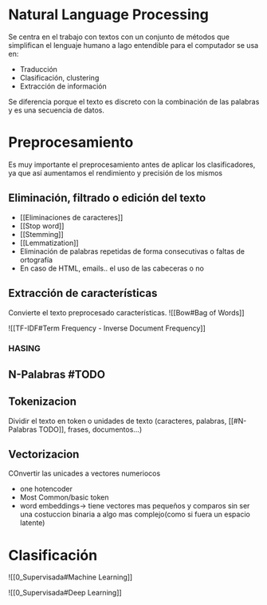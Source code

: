 # Natural Language Processing
Se centra en el trabajo con textos con un conjunto de métodos que simplifican el lenguaje humano a lago entendible para el computador
se usa en:
- Traducción
- Clasificación, clustering
- Extracción de información

Se diferencia porque el texto es discreto con la combinación de las palabras y es una secuencia de datos.
# Preprocesamiento
Es muy importante el preprocesamiento antes de aplicar los clasificadores, ya que así aumentamos el rendimiento y precisión de los mismos
## Eliminación, filtrado o edición del texto
- [[Eliminaciones de caracteres]]
- [[Stop word]]
- [[Stemming]]
- [[Lemmatization]]
- Eliminación de palabras repetidas de forma consecutivas o faltas de ortografía
- En caso de HTML, emails.. el uso de las cabeceras o no

## Extracción de características
Convierte el texto preprocesado características.
![[Bow#Bag of Words]]

![[TF-IDF#Term Frequency - Inverse Document Frequency]]
### HASING

## N-Palabras #TODO 

## Tokenizacion
Dividir el texto en token o unidades de texto (caracteres, palabras, [[#N-Palabras TODO]], frases, documentos...)

## Vectorizacion
COnvertir las unicades a vectores numeriocos
- one hotencoder
- Most Common/basic token
- word embeddings-> tiene vectores mas pequeños y comparos sin ser una costuccion binaria a algo mas complejo(como si fuera un espacio latente)

# Clasificación
![[0_Supervisada#Machine Learning]]

![[0_Supervisada#Deep Learning]]

